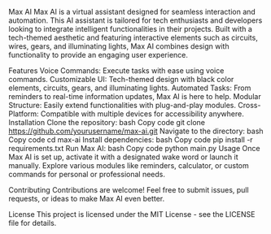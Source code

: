 Max AI
Max AI is a virtual assistant designed for seamless interaction and automation. This AI assistant is tailored for tech enthusiasts and developers looking to integrate intelligent functionalities in their projects. Built with a tech-themed aesthetic and featuring interactive elements such as circuits, wires, gears, and illuminating lights, Max AI combines design with functionality to provide an engaging user experience.

Features
Voice Commands: Execute tasks with ease using voice commands.
Customizable UI: Tech-themed design with black color elements, circuits, gears, and illuminating lights.
Automated Tasks: From reminders to real-time information updates, Max AI is here to help.
Modular Structure: Easily extend functionalities with plug-and-play modules.
Cross-Platform: Compatible with multiple devices for accessibility anywhere.
Installation
Clone the repository:
bash
Copy code
git clone https://github.com/yourusername/max-ai.git
Navigate to the directory:
bash
Copy code
cd max-ai
Install dependencies:
bash
Copy code
pip install -r requirements.txt
Run Max AI:
bash
Copy code
python main.py
Usage
Once Max AI is set up, activate it with a designated wake word or launch it manually. Explore various modules like reminders, calculator, or custom commands for personal or professional needs.

Contributing
Contributions are welcome! Feel free to submit issues, pull requests, or ideas to make Max AI even better.

License
This project is licensed under the MIT License - see the LICENSE file for details.
